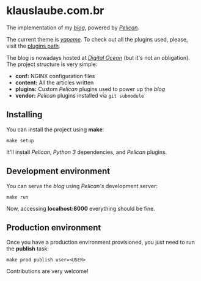 klauslaube.com.br
=================

The implementation of my [*blog*][], powered by [*Pelican*][].

The current theme is [*yapeme*][]. To check out all the plugins used, please, visit the [plugins path][].

The blog is nowadays hosted at [*Digital Ocean*][] (but it's not an obligation). The project structure is very simple:

* **conf:** NGINX configuration files
* **content:** All the articles written
* **plugins:** Custom *Pelican* plugins used to power up the *blog*
* **vendor:** *Pelican* plugins installed via `git submodule`

Installing
----------

You can install the project using **make**:

    make setup

It'll install *Pelican*, *Python 3* dependencies, and *Pelican* plugins.

Development environment
-----------------------

You can serve the *blog* using *Pelican's* development server:

    make run

Now, accessing **localhost:8000** everything should be fine.

Production environment
----------------------

Once you have a production environment provisioned, you just need to run the **publish** task:

    make prod publish user=<USER>

Contributions are very welcome!

  [*blog*]: http://klauslaube.com.br "My personal blog"
  [*Pelican*]: https://github.com/getpelican/pelican "Static site generator that supports Markdown and reST syntax. Powered by Python"
  [*yapeme*]: https://github.com/kplaube/yapeme "A responsive (and simple) theme for Pelican"
  [plugins path]: https://github.com/kplaube/blog/tree/master/plugins "See all plugins used by the project"
  [*Digital Ocean*]: https://www.digitalocean.com/ "Simple cloud hosting, built for developers"
